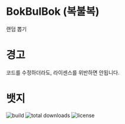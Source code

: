 # BokBulBok (복불복)
랜덤 뽑기

# 경고
코드를 수정하더라도, 라이센스를 위반하면 안됩니다.

# 뱃지
![build](https://img.shields.io/github/checks-status/poolmanager/BokBulBok/main)
![total downloads](https://img.shields.io/github/downloads/poolmanager/BokBulBok/total)
![license](https://img.shields.io/github/license/poolmanager/BokBulBok)
